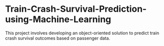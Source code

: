 # Train-Crash-Survival-Prediction-using-Machine-Learning
This project involves developing an object-oriented solution to predict train crash survival outcomes based on passenger data. 
